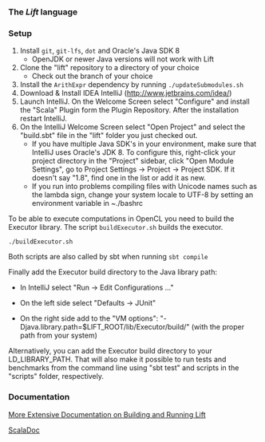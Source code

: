 ### The _Lift_ language ###

### Setup ###

1. Install `git`, `git-lfs`, `dot` and Oracle's Java SDK 8
    * OpenJDK or newer Java versions will not work with Lift
2. Clone the "lift" repository to a directory of your choice
    * Check out the branch of your choice
3. Install the `ArithExpr` dependency by running `./updateSubmodules.sh`
4. Download & Install IDEA IntelliJ (http://www.jetbrains.com/idea/)
5. Launch IntelliJ. On the Welcome Screen select "Configure" and install the "Scala" Plugin form the Plugin Repository. After the installation restart IntelliJ.
6. On the IntelliJ Welcome Screen select "Open Project" and select the "build.sbt" file in the "lift" folder you just checked out.
    * If you have multiple Java SDK's in your environment, make sure that IntelliJ uses Oracle's JDK 8. To configure this, right-click your project directory in the "Project" sidebar, click "Open Module Settings", go to Project Settings -> Project -> Project SDK. If it doesn't say "1.8", find one in the list or add it as new.  
    * If you run into problems compiling files with Unicode names such as the lambda sign, change your system locale to UTF-8 by setting an environment variable in ~./bashrc

To be able to execute computations in OpenCL you need to build the Executor library.
The script `buildExecutor.sh` builds the executor.
```
./buildExecutor.sh
```
Both scripts are also called by sbt when running `sbt compile`

Finally add the Executor build directory to the Java library path:

* In IntelliJ select "Run -> Edit Configurations ..."

* On the left side select "Defaults -> JUnit"

* On the right side add to the "VM options": "-Djava.library.path=$LIFT_ROOT/lib/Executor/build/" (with the proper path from your system)

Alternatively, you can add the Executor build directory to your LD_LIBRARY_PATH. That will also make it possible to run tests and benchmarks from the command line using "sbt test" and scripts in the "scripts" folder, respectively.

### Documentation ###

[More Extensive Documentation on Building and Running Lift](http://lift-project.readthedocs.io/en/latest/)

[ScalaDoc](http://skelter:8080/job/lift-amd-cpu/branch/master/javadoc/#package)
